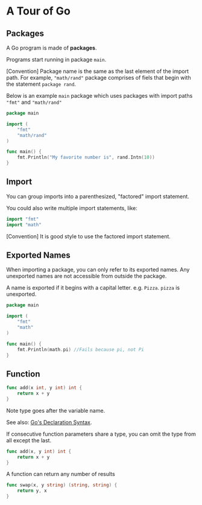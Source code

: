 # A Tour of Go

## Packages

A Go program is made of **packages**.

Programs start running in package `main`.

[Convention] Package name is the same as the last element of the import path. For example, `"math/rand"` package comprises of fiels that begin with the statement `package rand`.

Below is an example `main` package which uses packages with import paths `"fmt"` and `"math/rand"`

```go
package main

import (
	"fmt"
	"math/rand"
)

func main() {
	fmt.Println("My favorite number is", rand.Intn(10))
}
```

## Import

You can group imports into a parenthesized, "factored" import statement.

You could also write multiple import statements, like:

```go
import "fmt"
import "math"
```

[Convention] It is good style to use the factored import statement.

## Exported Names

When importing a package, you can only refer to its exported names. Any unexported names are not accessible from outside the package.

A name is exported if it begins with a capital letter. e.g. `Pizza`. `pizza` is unexported.

```go
package main

import (
	"fmt"
	"math"
)

func main() {
	fmt.Println(math.pi) //Fails because pi, not Pi
}
```

## Function

```go
func add(x int, y int) int {
	return x + y
}
```

Note type goes after the variable name. 

See also: [Go's Declaration Syntax](https://go.dev/blog/declaration-syntax).

If consecutive function parameters share a type, you can omit the type from all except the last.

```go
func add(x, y int) int {
	return x + y
}
```

A function can return any number of results

```go
func swap(x, y string) (string, string) {
	return y, x
}
```